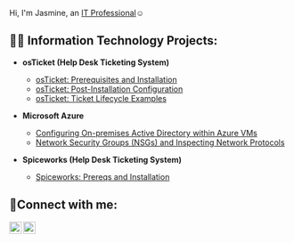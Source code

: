 <hi>Hi, I'm Jasmine, an <a href="https://www.linkedin.com/in/jasmine-mobasser-8b75452a1/)">IT Professional</a>☺</hi>

<h2>👨‍💻 Information Technology Projects:</h2>

- <b>osTicket (Help Desk Ticketing System)</b>
  - [osTicket: Prerequisites and Installation](https://github.com/j4sm1ne02/osticket-prereqs)
  - [osTicket: Post-Installation Configuration](https://github.com/j4sm1ne02/post-install-config)
  - [osTicket: Ticket Lifecycle Examples](https://github.com/j4sm1ne02/ticket-lifecycle)
- <b>Microsoft Azure</b>
  - [Configuring On-premises Active Directory within Azure VMs](https://github.com/j4sm1ne02/configure-ad)
  - [Network Security Groups (NSGs) and Inspecting Network Protocols](https://github.com/j4sm1ne02/azure-network-protocols)

- <b>Spiceworks (Help Desk Ticketing System)</b>
  - [Spiceworks: Prereqs and Installation](htttps://github.com/j4sm1ne02/spice-prereqs)

<h2>🤳Connect with me:</h2>

[<img align="left" alt="Jasmine | LinkedIn" width="22px" src="https://cdn.jsdelivr.net/npm/simple-icons@v3/icons/linkedin.svg" />][linkedin]
[<img align="left" alt="Jasmine | Instagram" width="22px" src="https://cdn.jsdelivr.net/npm/simple-icons@v3/icons/instagram.svg" />][instagram]

[instagram]: https://www.instagram.com/j4sm1ne02
[linkedin]: https://www.linkedin.com/in/jasmine-mobasser-8b75452a1/
